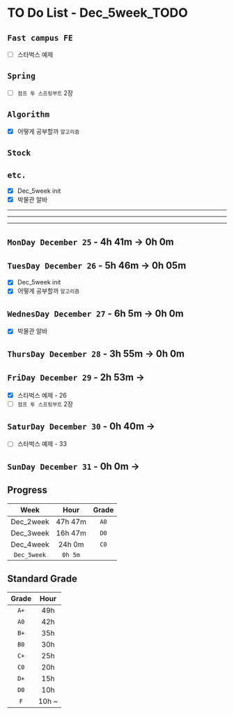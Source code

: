 # TO Do List - Dec_5week_TODO

## `Fast campus FE` 
- [ ] 스타벅스 예제

## `Spring`
- [ ] `점프 투 스프링부트` 2장

## `Algorithm`
- [x] 어떻게 공부할까 `알고리즘`

## `Stock`


## `etc.`
- [x] Dec_5week init 
- [x] 박물관 알바

---
---
---

## `MonDay December 25` - 4h 41m -> 0h 0m


## `TuesDay December 26` - 5h 46m -> 0h 05m
- [x] Dec_5week init 
- [x] 어떻게 공부할까 `알고리즘`

## `WednesDay December 27` - 6h 5m -> 0h 0m
- [x] 박물관 알바

## `ThursDay December 28` - 3h 55m -> 0h 0m


## `FriDay December 29` - 2h 53m ->
- [x] 스타벅스 예제 - 26
- [ ] `점프 투 스프링부트` 2장

## `SaturDay December 30` - 0h 40m ->
- [ ] 스타벅스 예제 - 33

## `SunDay December 31` - 0h 0m -> 


## Progress
| Week | Hour | Grade |
|:---:|:---:|:---:|
|Dec_2week|47h 47m|`A0`|
|Dec_3week|16h 47m|`D0`|
|Dec_4week|24h 0m|`C0`|
|`Dec_5week`|`0h 5m`||


## Standard Grade

| Grade | Hour |
|:---:|:---:|
|`A+`|49h|
|`A0`|42h|
|`B+`|35h|
|`B0`|30h|
|`C+`|25h|
|`C0`|20h|
|`D+`|15h|
|`D0`|10h|
|`F`|10h ~|


